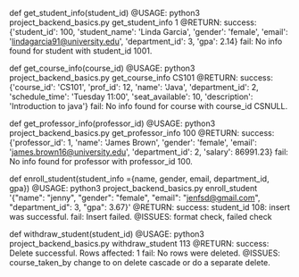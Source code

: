 def get_student_info(student_id)
    @USAGE: 
        python3 project_backend_basics.py get_student_info 1
    @RETURN: 
        success: {'student_id': 100, 'student_name': 'Linda Garcia', 'gender': 'female', 'email': 'lindagarcia91@university.edu', 'department_id': 3, 'gpa': 2.14}
        fail: No info found for student with student_id 1001.

def get_course_info(course_id)
    @USAGE: 
        python3 project_backend_basics.py get_course_info CS101
    @RETURN: 
        success: {'course_id': 'CS101', 'prof_id': 12, 'name': 'Java', 'department_id': 2, 'schedule_time': 'Tuesday 11:00', 'seat_available': 10, 'description': 'Introduction to java'}
        fail: No info found for course with course_id CSNULL.

def get_professor_info(professor_id)
    @USAGE: 
        python3 project_backend_basics.py get_professor_info 100
    @RETURN: 
        success: {'professor_id': 1, 'name': 'James Brown', 'gender': 'female', 'email': 'james.brown16@university.edu', 'department_id': 2, 'salary': 86991.23}
        fail: No info found for professor with professor_id 100.

def enroll_student(student_info ={name, gender, email, department_id, gpa})
    @USAGE: 
        python3 project_backend_basics.py enroll_student '{"name": "jenny", "gender": "female", "email": "jenfsd@gmail.com", "department_id": 3, "gpa": 3.67}'
	@RETURN: 
        success: student_id 108: insert was successful.
 		fail: Insert failed.
    @ISSUES:
        format check, failed check

def withdraw_student(student_id)
    @USAGE:
        python3 project_backend_basics.py withdraw_student 113
    @RETURN: 
        success: Delete successful. Rows affected: 1
 		fail: No rows were deleted.
    @ISSUES:
        course_taken_by change to on delete cascade or do a separate delete.